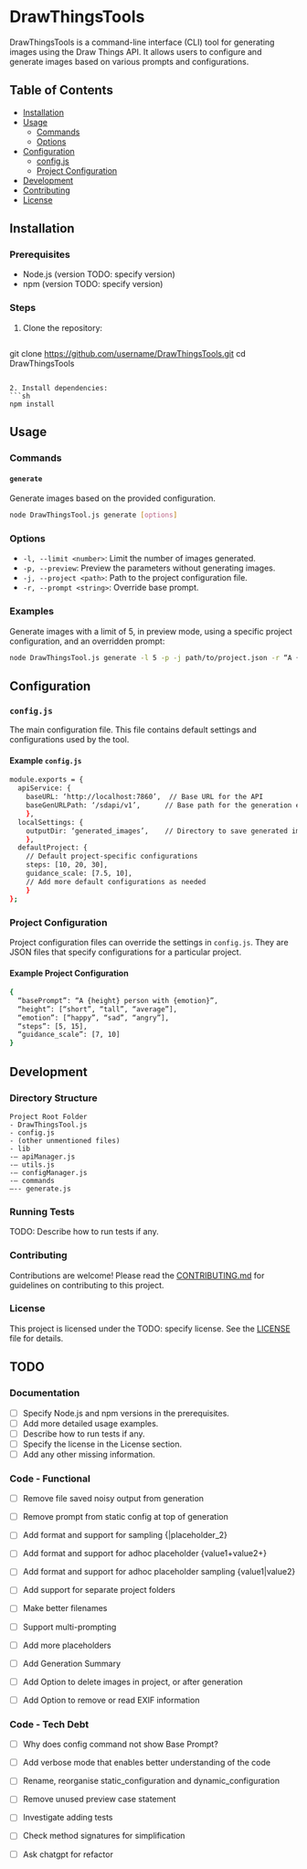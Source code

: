 # DrawThingsTools

DrawThingsTools is a command-line interface (CLI) tool for generating images using the Draw Things API. It allows users to configure and generate images based on various prompts and configurations.

## Table of Contents

- [Installation](#installation)
- [Usage](#usage)
  - [Commands](#commands)
  - [Options](#options)
- [Configuration](#configuration)
  - [config.js](#configjs)
  - [Project Configuration](#project-configuration)
- [Development](#development)
- [Contributing](#contributing)
- [License](#license)

## Installation

### Prerequisites

- Node.js (version TODO: specify version)
- npm (version TODO: specify version)

### Steps

1. Clone the repository:
   ```sh
  git clone https://github.com/username/DrawThingsTools.git
  cd DrawThingsTools
   ```

2. Install dependencies:
   ```sh
  npm install
   ```

## Usage

### Commands

#### `generate`

Generate images based on the provided configuration.

```sh
node DrawThingsTool.js generate [options]
```

### Options

- `-l, --limit <number>`: Limit the number of images generated.
- `-p, --preview`: Preview the parameters without generating images.
- `-j, --project <path>`: Path to the project configuration file.
- `-r, --prompt <string>`: Override base prompt.

### Examples

Generate images with a limit of 5, in preview mode, using a specific project configuration, and an overridden prompt:

```sh
node DrawThingsTool.js generate -l 5 -p -j path/to/project.json -r “A {height} person”
```

## Configuration

### `config.js`

The main configuration file. This file contains default settings and configurations used by the tool.

#### Example `config.js`

```sh
module.exports = {
  apiService: {
    baseURL: ‘http://localhost:7860’,  // Base URL for the API
    baseGenURLPath: ‘/sdapi/v1’,      // Base path for the generation endpoint
    },
  localSettings: {
    outputDir: ‘generated_images’,    // Directory to save generated images
    },
  defaultProject: {
    // Default project-specific configurations
    steps: [10, 20, 30],
    guidance_scale: [7.5, 10],
    // Add more default configurations as needed
    }
};
```

### Project Configuration

Project configuration files can override the settings in `config.js`. They are JSON files that specify configurations for a particular project.

#### Example Project Configuration

```sh
{
  “basePrompt”: “A {height} person with {emotion}”,
  “height”: [“short”, “tall”, “average”],
  “emotion”: [“happy”, “sad”, “angry”],
  “steps”: [5, 15],
  “guidance_scale”: [7, 10]
}
```

## Development

### Directory Structure

```
Project Root Folder
- DrawThingsTool.js
- config.js
- (other unmentioned files)
- lib
-– apiManager.js
-– utils.js
-– configManager.js
-– commands
—-- generate.js
```

### Running Tests

TODO: Describe how to run tests if any.

### Contributing

Contributions are welcome! Please read the [CONTRIBUTING.md](CONTRIBUTING.md) for guidelines on contributing to this project.

### License

This project is licensed under the TODO: specify license. See the [LICENSE](LICENSE) file for details.

## TODO

### Documentation
- [ ] Specify Node.js and npm versions in the prerequisites.
- [ ] Add more detailed usage examples.
- [ ] Describe how to run tests if any.
- [ ] Specify the license in the License section.
- [ ] Add any other missing information.  

### Code - Functional
- [ ] Remove file saved noisy output from generation
- [ ] Remove prompt from static config at top of generation
- [ ] Add format and support for sampling {|placeholder_2}
- [ ] Add format and support for adhoc placeholder {value1+value2+}
- [ ] Add format and support for adhoc placeholder sampling {value1|value2}
- [ ] Add support for separate project folders
- [ ] Make better filenames
- [ ] Support multi-prompting
- [ ] Add more placeholders
- [ ] Add Generation Summary
- [ ] Add Option to delete images in project, or after generation
- [ ] Add Option to remove or read EXIF information



### Code - Tech Debt
- [ ] Why does config command not show Base Prompt?
- [ ] Add verbose mode that enables better understanding of the code
- [ ] Rename, reorganise static_configuration and dynamic_configuration
- [ ] Remove unused preview case statement  
- [ ] Investigate adding tests
- [ ] Check method signatures for simplification
- [ ] Ask chatgpt for refactor  

